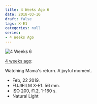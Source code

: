 ```yaml
---
title: 4 Weeks Ago 6
date: 2018-03-16
draft: false
tags: X-E1
categories: null
series: 
- 4 Weeks Ago
---
```

![4 Weeks 6](/posts/4weeks6.jpg)

[4 weeks ago](https://light-transmuter.netlify.com/posts/4weeks/):

Watching Mama's return. A joyful moment.

* Feb, 22 2019.
* FUJIFILM X-E1. 56 mm.
* ISO 200, f1.2, 1-160 s.
* Natural Light

